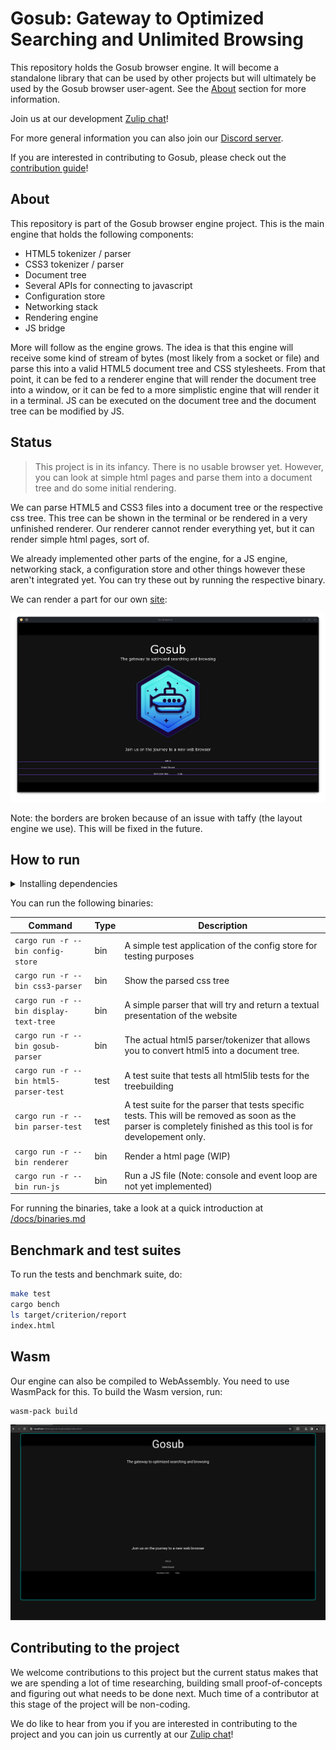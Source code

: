# Gosub: Gateway to Optimized Searching and Unlimited Browsing

This repository holds the Gosub browser engine. It will become a standalone library that can be used by other projects
but will ultimately be used by the Gosub browser user-agent. See the [About](#about) section for more information.

Join us at our development [Zulip chat](https://chat.developer.gosub.io)!

For more general information you can also join our [Discord server](https://chat.gosub.io).

If you are interested in contributing to Gosub, please check out the [contribution guide](CONTRIBUTING.md)!


## About

This repository is part of the Gosub browser engine project. This is the main engine that holds the following components:

- HTML5 tokenizer / parser
- CSS3 tokenizer / parser
- Document tree
- Several APIs for connecting to javascript
- Configuration store
- Networking stack
- Rendering engine
- JS bridge

More will follow as the engine grows. The idea is that this engine will receive some kind of stream of bytes (most likely 
from a socket or file) and parse this into a valid HTML5 document tree and CSS stylesheets.
From that point, it can be fed to a renderer engine that will render the document tree into a window, or it can be fed
to a more simplistic engine that will render it in a terminal. JS can be executed on the document tree and the document 
tree can be modified by JS.


## Status

> This project is in its infancy. There is no usable browser yet. However, you can look at simple html pages and parse
> them into a document tree and do some initial rendering.

We can parse HTML5 and CSS3 files into a document tree or the respective css tree. This tree can be shown in the terminal 
or be rendered in a very unfinished renderer. Our renderer cannot render everything yet, but it can render simple html 
pages, sort of.

We already implemented other parts of the engine, for a JS engine, networking stack, a configuration store and other
things however these aren't integrated yet. You can try these out by running the respective binary.

We can render a part for our own [site](https://gosub.io):

![Gosub.io](resources/images/current_progress.png)

Note: the borders are broken because of an issue with taffy (the layout engine we use). This will be fixed in the
future.


## How to run

<details>
<summary> Installing dependencies </summary>


This project uses [cargo](https://doc.rust-lang.org/cargo/) and [rustup](https://www.rust-lang.org/tools/install). First
you must install `rustup` at the link provided. After installing `rustup`, run:

```bash
$ rustup toolchain install 1.73
$ rustc --version
rustc 1.73.0 (cc66ad468 2023-10-03)
```

Once Rust is installed, run this command to pre-build the dependencies:

```bash
$ cargo build --release
```

</details>


You can run the following binaries:

| Command                                | Type | Description                                                                                                                                                     |
|----------------------------------------|------|-----------------------------------------------------------------------------------------------------------------------------------------------------------------|
| `cargo run -r --bin config-store`      | bin  | A simple test application of the config store for testing purposes                                                                                              |
| `cargo run -r --bin css3-parser`       | bin  | Show the parsed css tree                                                                                                                                        |
| `cargo run -r --bin display-text-tree` | bin  | A simple parser that will try and return a textual presentation of the website                                                                                  |
| `cargo run -r --bin gosub-parser`      | bin  | The actual html5 parser/tokenizer that allows you to convert html5 into a document tree.                                                                        |
| `cargo run -r --bin html5-parser-test` | test | A test suite that tests all html5lib tests for the treebuilding                                                                                                 |
| `cargo run -r --bin parser-test`       | test | A test suite for the parser that tests specific tests. This will be removed as soon as the parser is completely finished as this tool is for developement only. |
| `cargo run -r --bin renderer`          | bin  | Render a html page (WIP)                                                                                                                                        |
| `cargo run -r --bin run-js`            | bin  | Run a JS file (Note: console and event loop are not yet implemented)                                                                                            |

For running the binaries, take a look at a quick introduction at [/docs/binaries.md](/docs/binaries.md)


## Benchmark and test suites

To run the tests and benchmark suite, do:

```bash
make test
cargo bench
ls target/criterion/report
index.html
```

## Wasm

Our engine can also be compiled to WebAssembly. You need to use WasmPack for this. To build the Wasm version, run:

```bash
wasm-pack build
```

![Browser in browser](resources/images/browser-in-browser.png)


## Contributing to the project

We welcome contributions to this project but the current status makes that we are spending a lot of time researching,
building small proof-of-concepts and figuring out what needs to be done next. Much time of a contributor at this stage
of the project will be non-coding.

We do like to hear from you if you are interested in contributing to the project and you can join us currently at
our [Zulip chat](https://chat.developer.gosub.io)!